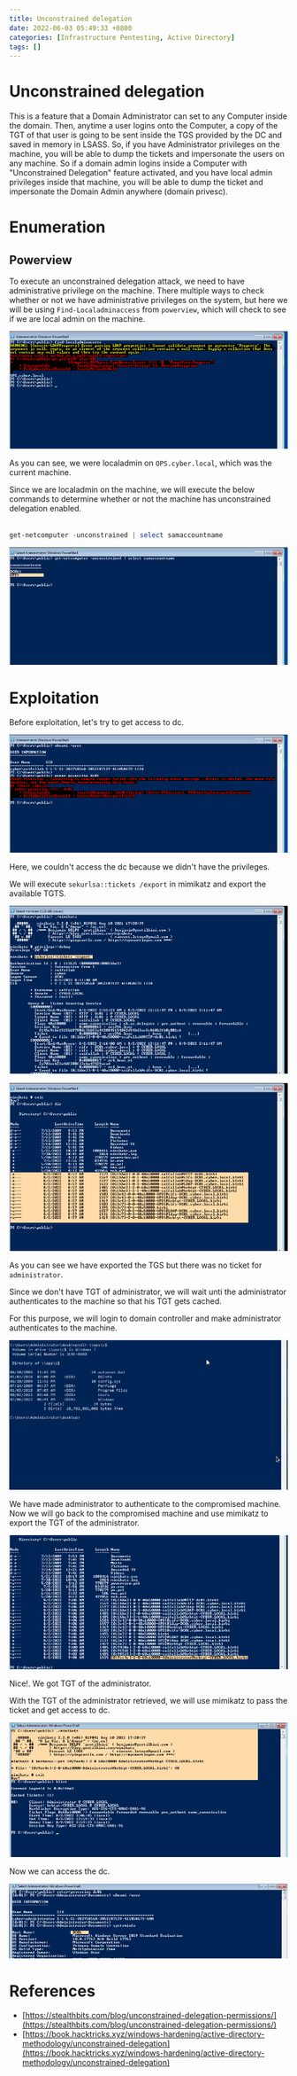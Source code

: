 ```yaml
---
title: Unconstrained delegation
date: 2022-06-03 05:49:33 +0800
categories: [Infrastructure Pentesting, Active Directory]
tags: []  
---
```


# Unconstrained delegation

This is a feature that a Domain Administrator can set to any Computer inside the domain. Then, anytime a user logins onto the Computer, a copy of the TGT of that user is going to be sent inside the TGS provided by the DC and saved in memory in LSASS. So, if you have Administrator privileges on the machine, you will be able to dump the tickets and impersonate the users on any machine. So if a domain admin logins inside a Computer with "Unconstrained Delegation" feature activated, and you have local admin privileges inside that machine, you will be able to dump the ticket and impersonate the Domain Admin anywhere (domain privesc).

# Enumeration

## Powerview

To execute an unconstrained delegation attack, we need to have administrative privilege on the machine. There multiple ways to check whether or not we have administrative privileges on the system, but here we will be using `Find-Localadminaccess` from `powerview`, which will check to see if we are local admin on the machine.

![uncd](https://raw.githubusercontent.com/cyberkhalid/cyberkhalid.github.io/main/assets/img/ipentest/uncd1.png)

As you can see, we were localadmin on `OPS.cyber.local`, which was the current machine.

Since we are localadmin on the machine, we will execute the below commands to determine whether or not the machine has unconstrained delegation enabled.

```powershell

get-netcomputer -unconstrained | select samaccountname

```
![uncd](https://raw.githubusercontent.com/cyberkhalid/cyberkhalid.github.io/main/assets/img/ipentest/uncd2.png)

# Exploitation

Before exploitation, let's try to get access to dc.

![uncd](https://raw.githubusercontent.com/cyberkhalid/cyberkhalid.github.io/main/assets/img/ipentest/uncd4.png)

Here, we couldn't access the dc because we didn't have the privileges.

We will execute `sekurlsa::tickets /export` in mimikatz and export the available TGTS.

![uncd](https://raw.githubusercontent.com/cyberkhalid/cyberkhalid.github.io/main/assets/img/ipentest/uncd5.png)

![uncd](https://raw.githubusercontent.com/cyberkhalid/cyberkhalid.github.io/main/assets/img/ipentest/uncd6.png)

As you can see we have exported the TGS but there was no ticket for `administrator`. 

Since we don't have TGT of administrator, we will wait unti the administrator authenticates to the machine so that his TGT gets cached.

For this purpose, we will login to domain controller and make administrator authenticates to the machine.

![uncd](https://raw.githubusercontent.com/cyberkhalid/cyberkhalid.github.io/main/assets/img/ipentest/uncd7.png)

We have made administrator to authenticate to the compromised machine. Now we will go back to the compromised machine and use mimikatz to export the TGT of the administrator.

![uncd](https://raw.githubusercontent.com/cyberkhalid/cyberkhalid.github.io/main/assets/img/ipentest/uncd8.png)

Nice!. We got TGT of the administrator.

With the TGT of the administrator retrieved, we will use mimikatz to pass the ticket and get access to dc.

![uncd](https://raw.githubusercontent.com/cyberkhalid/cyberkhalid.github.io/main/assets/img/ipentest/uncd9.png)

Now we can access the dc.

![uncd](https://raw.githubusercontent.com/cyberkhalid/cyberkhalid.github.io/main/assets/img/ipentest/uncd10.png)

# References

- [https://stealthbits.com/blog/unconstrained-delegation-permissions/](https://stealthbits.com/blog/unconstrained-delegation-permissions/)
- [https://book.hacktricks.xyz/windows-hardening/active-directory-methodology/unconstrained-delegation](https://book.hacktricks.xyz/windows-hardening/active-directory-methodology/unconstrained-delegation)

